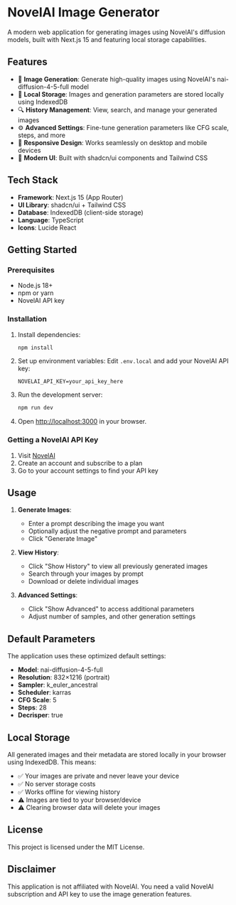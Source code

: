 # NovelAI Image Generator

A modern web application for generating images using NovelAI's diffusion models, built with Next.js 15 and featuring local storage capabilities.

## Features

- 🎨 **Image Generation**: Generate high-quality images using NovelAI's nai-diffusion-4-5-full model
- 💾 **Local Storage**: Images and generation parameters are stored locally using IndexedDB
- 🔍 **History Management**: View, search, and manage your generated images
- ⚙️ **Advanced Settings**: Fine-tune generation parameters like CFG scale, steps, and more
- 📱 **Responsive Design**: Works seamlessly on desktop and mobile devices
- 🌙 **Modern UI**: Built with shadcn/ui components and Tailwind CSS

## Tech Stack

- **Framework**: Next.js 15 (App Router)
- **UI Library**: shadcn/ui + Tailwind CSS
- **Database**: IndexedDB (client-side storage)
- **Language**: TypeScript
- **Icons**: Lucide React

## Getting Started

### Prerequisites

- Node.js 18+
- npm or yarn
- NovelAI API key

### Installation

1. Install dependencies:

   ```bash
   npm install
   ```

2. Set up environment variables:
   Edit `.env.local` and add your NovelAI API key:

   ```
   NOVELAI_API_KEY=your_api_key_here
   ```

3. Run the development server:

   ```bash
   npm run dev
   ```

4. Open [http://localhost:3000](http://localhost:3000) in your browser.

### Getting a NovelAI API Key

1. Visit [NovelAI](https://novelai.net/)
2. Create an account and subscribe to a plan
3. Go to your account settings to find your API key

## Usage

1. **Generate Images**:

   - Enter a prompt describing the image you want
   - Optionally adjust the negative prompt and parameters
   - Click "Generate Image"

2. **View History**:

   - Click "Show History" to view all previously generated images
   - Search through your images by prompt
   - Download or delete individual images

3. **Advanced Settings**:
   - Click "Show Advanced" to access additional parameters
   - Adjust number of samples, and other generation settings

## Default Parameters

The application uses these optimized default settings:

- **Model**: nai-diffusion-4-5-full
- **Resolution**: 832×1216 (portrait)
- **Sampler**: k_euler_ancestral
- **Scheduler**: karras
- **CFG Scale**: 5
- **Steps**: 28
- **Decrisper**: true

## Local Storage

All generated images and their metadata are stored locally in your browser using IndexedDB. This means:

- ✅ Your images are private and never leave your device
- ✅ No server storage costs
- ✅ Works offline for viewing history
- ⚠️ Images are tied to your browser/device
- ⚠️ Clearing browser data will delete your images

## License

This project is licensed under the MIT License.

## Disclaimer

This application is not affiliated with NovelAI. You need a valid NovelAI subscription and API key to use the image generation features.
